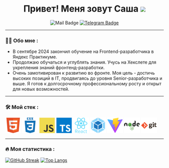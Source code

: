 <div id="header" align="center">
  <h1>Привет! Меня зовут Саша <img src="https://media.giphy.com/media/hvRJCLFzcasrR4ia7z/giphy.gif" width="30px" /></h1>
  <div>
    <a href="mailto:alexsavone@yandex.ru" style="text-decoration: none;">
      <img src="https://img.shields.io/badge/Email-red?style=for-the-badge&logo=gmail&logoColor=white" alt="Mail Badge" height="30" />
    </a>
    <a href="https://t.me/alex_sav_one">
      <img src="https://img.shields.io/badge/Telegram-blue?style=for-the-badge&logo=telegram&logoColor=white" alt="Telegram Badge" height="30" />
    </a>
  </div>
</div>

---

### :man_technologist: Обо мне :

- В сентябре 2024 закончил обучение на Frontend-разработчика в Яндекс Практикуме.
- Продолжаю обучаться и углублять знания. Учусь на Хекслете для укрепления знаний фронтенд-разработки.
- Очень замотивирован к развитию во фронте. Моя цель - достичь высоких позиций в IT, продвигаясь до уровня Senior-разработчика и выше. Я готов к долгосрочному профессиональному росту и открыт для новых возможностей.

---

### :hammer_and_wrench: Мой стек :

<div>
  <img src="https://github.com/devicons/devicon/blob/master/icons/html5/html5-original.svg" title="HTML5" alt="HTML" width="50" height="50" />
  <img src="https://github.com/devicons/devicon/blob/master/icons/css3/css3-plain-wordmark.svg" title="CSS3" alt="CSS" width="50" height="50" />
  <img src="https://github.com/devicons/devicon/blob/master/icons/javascript/javascript-original.svg" title="JavaScript" alt="JavaScript" width="50" height="50" />
  <img src="https://github.com/devicons/devicon/blob/master/icons/typescript/typescript-original.svg" title="TypeScript" alt="TypeScript" width="50" height="50" />
  <img src="https://github.com/devicons/devicon/blob/master/icons/react/react-original-wordmark.svg" title="React" alt="React" width="50" height="50" />
  <img src="https://github.com/devicons/devicon/blob/master/icons/webpack/webpack-original.svg" title="Webpack" alt="Webpack" width="50" height="50" />
  <img src="https://github.com/devicons/devicon/blob/master/icons/vitejs/vitejs-original.svg" title="Vitejs" alt="Vitejs" width="50" height="50" />
  <img src="https://github.com/devicons/devicon/blob/master/icons/nodejs/nodejs-original-wordmark.svg" title="NodeJS" alt="NodeJS" width="50" height="50" />
  <img src="https://github.com/devicons/devicon/blob/master/icons/git/git-original-wordmark.svg" title="Git" alt="Git" width="50" height="50" />
</div>

---

### :fire: Моя статистика :

[![GitHub Streak](https://github-readme-streak-stats.herokuapp.com?user=AlexSavOne&theme=buefy&hide_border=true&locale=ru&card_width=520&card_height=160)](https://git.io/streak-stats)
[![Top Langs](https://github-readme-stats.vercel.app/api/top-langs/?username=AlexSavOne&layout=compact)](https://github.com/anuraghazra/github-readme-stats)
